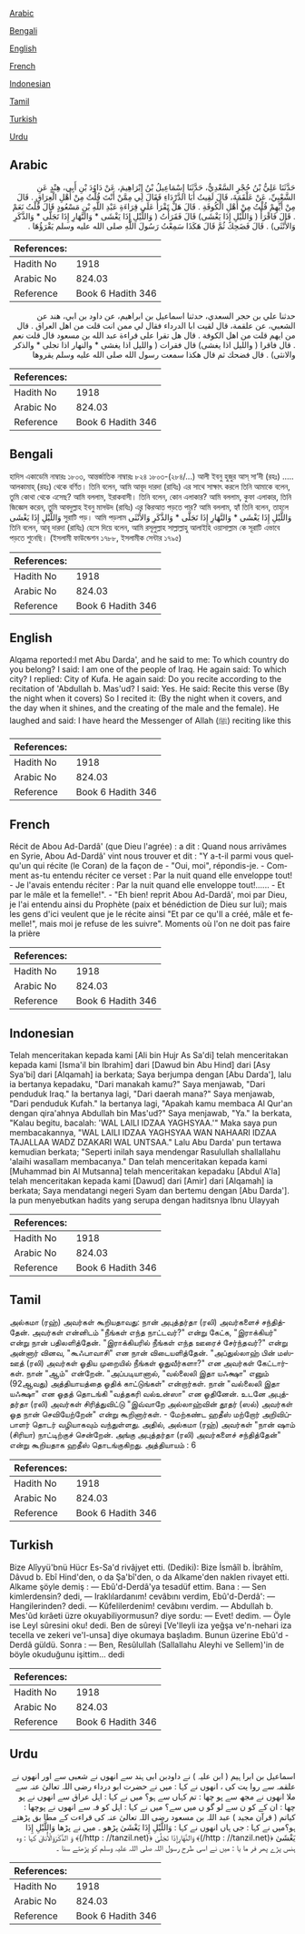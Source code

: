 [Arabic](#arabic)

[Bengali](#bengali)

[English](#english)

[French](#french)

[Indonesian](#indonesian)

[Tamil](#tamil)

[Turkish](#turkish)

[Urdu](#urdu)

## Arabic


<div dir="rtl" lang="ar" style={{fontSize:'larger',backgroundColor:'#f8f9fa',padding:20}}>
حَدَّثَنَا عَلِيُّ بْنُ حُجْرٍ السَّعْدِيُّ، حَدَّثَنَا إِسْمَاعِيلُ بْنُ إِبْرَاهِيمَ، عَنْ دَاوُدَ بْنِ أَبِي، هِنْدٍ عَنِ الشَّعْبِيِّ، عَنْ عَلْقَمَةَ، قَالَ لَقِيتُ أَبَا الدَّرْدَاءِ فَقَالَ لِي مِمَّنْ أَنْتَ قُلْتُ مِنْ أَهْلِ الْعِرَاقِ ‏.‏ قَالَ مِنْ أَيِّهِمْ قُلْتُ مِنْ أَهْلِ الْكُوفَةِ ‏.‏ قَالَ هَلْ تَقْرَأُ عَلَى قِرَاءَةِ عَبْدِ اللَّهِ بْنِ مَسْعُودٍ قَالَ قُلْتُ نَعَمْ ‏.‏ قَالَ فَاقْرَأْ ‏(‏ وَاللَّيْلِ إِذَا يَغْشَى‏)‏ قَالَ فَقَرَأْتُ ‏(‏ وَاللَّيْلِ إِذَا يَغْشَى * وَالنَّهَارِ إِذَا تَجَلَّى * وَالذَّكَرِ وَالأُنْثَى‏)‏ ‏.‏ قَالَ فَضَحِكَ ثُمَّ قَالَ هَكَذَا سَمِعْتُ رَسُولَ اللَّهِ صلى الله عليه وسلم يَقْرَؤُهَا ‏.‏
</div>
<div style={{backgroundColor:'#f8f9fa',padding:20, marginBottom: 10}}><table> <thead> <tr> <th>References:</th> <th></th> </tr> </thead> <tbody><tr><td>Hadith No</td><td>1918</td></tr><tr><td>Arabic No</td><td>824.03</td></tr><tr><td>Reference</td><td>Book 6 Hadith 346</td></tr></tbody></table></div>


<div dir="rtl" lang="ar" style={{fontSize:'larger',backgroundColor:'#f8f9fa',padding:20}}>
حدثنا علي بن حجر السعدي، حدثنا اسماعيل بن ابراهيم، عن داود بن ابي، هند عن الشعبي، عن علقمة، قال لقيت ابا الدرداء فقال لي ممن انت قلت من اهل العراق . قال من ايهم قلت من اهل الكوفة . قال هل تقرا على قراءة عبد الله بن مسعود قال قلت نعم . قال فاقرا ( والليل اذا يغشى) قال فقرات ( والليل اذا يغشى * والنهار اذا تجلى * والذكر والانثى) . قال فضحك ثم قال هكذا سمعت رسول الله صلى الله عليه وسلم يقروها
</div>
<div style={{backgroundColor:'#f8f9fa',padding:20, marginBottom: 10}}><table> <thead> <tr> <th>References:</th> <th></th> </tr> </thead> <tbody><tr><td>Hadith No</td><td>1918</td></tr><tr><td>Arabic No</td><td>824.03</td></tr><tr><td>Reference</td><td>Book 6 Hadith 346</td></tr></tbody></table></div>

## Bengali


<div dir="ltr" lang="bn" style={{fontSize:'larger',backgroundColor:'#f8f9fa',padding:20}}>
হাদিস একাডেমি নাম্বারঃ ১৮০৩, আন্তর্জাতিক নাম্বারঃ ৮২৪ ১৮০৩-(২৮৪/...) আলী ইবনু হুজুর আস্ সা’দী (রহঃ) ..... আলকামাহ্ (রহঃ) থেকে বর্ণিত। তিনি বলেন, আমি আবূদ দারদা (রাযিঃ) এর সাথে সাক্ষাৎ করলে তিনি আমাকে বলেন, তুমি কোথা থেকে এসেছ? আমি বললাম, ইরাকবাসী। তিনি বলেন, কোন এলাকার? আমি বললাম, কুফা এলাকার, তিনি জিজ্ঞেস করেন, তুমি আবদুল্লাহ ইবনু মাসউদ (রাযিঃ) এর কিরআত পড়তে পার? আমি বললাম, হ্যাঁ তিনি বলেন, তাহলে وَاللَّيْلِ إِذَا يَغْشَى‏ সুরাটি পড়। আমি পড়লাম وَاللَّيْلِ إِذَا يَغْشَى * وَالنَّهَارِ إِذَا تَجَلَّى * وَالذَّكَرِ وَالأُنْثَى তিনি বলেন, আবূ দারদা (রাযিঃ) হেসে দিয়ে বলেন, আমি রসূলুল্লাহ সাল্লাল্লাহু আলাইহি ওয়াসাল্লাম কে সূরাটি এভাবে পড়তে শুনেছি। (ইসলামী ফাউন্ডেশন ১৭৮৮, ইসলামীক সেন্টার ১৭৯৫)
</div>
<div style={{backgroundColor:'#f8f9fa',padding:20, marginBottom: 10}}><table> <thead> <tr> <th>References:</th> <th></th> </tr> </thead> <tbody><tr><td>Hadith No</td><td>1918</td></tr><tr><td>Arabic No</td><td>824.03</td></tr><tr><td>Reference</td><td>Book 6 Hadith 346</td></tr></tbody></table></div>

## English


<div dir="ltr" lang="en" style={{fontSize:'larger',backgroundColor:'#f8f9fa',padding:20}}>
Alqama reported:I met Abu Darda', and he said to me: To which country do you belong? I said: I am one of the people of Iraq. He again said: To which city? I replied: City of Kufa. He again said: Do you recite according to the recitation of 'Abdullah b. Mas'ud? I said: Yes. He said: Recite this verse (By the night when it covers) So I recited it: (By the night when it covers, and the day when it shines, and the creating of the male and the female). He laughed and said: I have heard the Messenger of Allah (ﷺ) reciting like this
</div>
<div style={{backgroundColor:'#f8f9fa',padding:20, marginBottom: 10}}><table> <thead> <tr> <th>References:</th> <th></th> </tr> </thead> <tbody><tr><td>Hadith No</td><td>1918</td></tr><tr><td>Arabic No</td><td>824.03</td></tr><tr><td>Reference</td><td>Book 6 Hadith 346</td></tr></tbody></table></div>

## French


<div dir="ltr" lang="fr" style={{fontSize:'larger',backgroundColor:'#f8f9fa',padding:20}}>
Récit de Abou Ad-Dardâ' (que Dieu l'agrée) : a dit : Quand nous arrivâmes en Syrie, Abou Ad-Dardâ' vint nous trouver et dit : "Y a-t-il parmi vous quelqu'un qui récite (le Coran) de la façon de - "Oui, moi", répondis-je. - Comment as-tu entendu réciter ce verset : Par la nuit quand elle enveloppe tout! - Je l'avais entendu réciter : Par la nuit quand elle enveloppe tout!...... - Et par le mâle et la femelle!". - "Eh bien! reprit Abou Ad-Dardâ', moi par Dieu, je l'ai entendu ainsi du Prophète (paix et bénédiction de Dieu sur lui); mais les gens d'ici veulent que je le récite ainsi "Et par ce qu'Il a créé, mâle et femelle!", mais moi je refuse de les suivre". Moments où l'on ne doit pas faire la prière
</div>
<div style={{backgroundColor:'#f8f9fa',padding:20, marginBottom: 10}}><table> <thead> <tr> <th>References:</th> <th></th> </tr> </thead> <tbody><tr><td>Hadith No</td><td>1918</td></tr><tr><td>Arabic No</td><td>824.03</td></tr><tr><td>Reference</td><td>Book 6 Hadith 346</td></tr></tbody></table></div>

## Indonesian


<div dir="ltr" lang="id" style={{fontSize:'larger',backgroundColor:'#f8f9fa',padding:20}}>
Telah menceritakan kepada kami [Ali bin Hujr As Sa'di] telah menceritakan kepada kami [Isma'il bin Ibrahim] dari [Dawud bin Abu Hind] dari [Asy Sya'bi] dari [Alqamah] ia berkata; Saya berjumpa dengan [Abu Darda'], lalu ia bertanya kepadaku, "Dari manakah kamu?" Saya menjawab, "Dari penduduk Iraq." Ia bertanya lagi, "Dari daerah mana?" Saya menjawab, "Dari penduduk Kufah." Ia bertanya lagi, "Apakah kamu membaca Al Qur'an dengan qira'ahnya Abdullah bin Mas'ud?" Saya menjawab, "Ya." Ia berkata, "Kalau begitu, bacalah: 'WAL LAILI IDZAA YAGHSYAA.'" Maka saya pun membacakannya, "WAL LAILI IDZAA YAGHSYAA WAN NAHAARI IDZAA TAJALLAA WADZ DZAKARI WAL UNTSAA." Lalu Abu Darda' pun tertawa kemudian berkata; "Seperti inilah saya mendengar Rasulullah shallallahu 'alaihi wasallam membacanya." Dan telah menceritakan kepada kami [Muhammad bin Al Mutsanna] telah menceritakan kepadaku [Abdul A'la] telah menceritakan kepada kami [Dawud] dari [Amir] dari [Alqamah] ia berkata; Saya mendatangi negeri Syam dan bertemu dengan [Abu Darda']. Ia pun menyebutkan hadits yang serupa dengan haditsnya Ibnu Ulayyah
</div>
<div style={{backgroundColor:'#f8f9fa',padding:20, marginBottom: 10}}><table> <thead> <tr> <th>References:</th> <th></th> </tr> </thead> <tbody><tr><td>Hadith No</td><td>1918</td></tr><tr><td>Arabic No</td><td>824.03</td></tr><tr><td>Reference</td><td>Book 6 Hadith 346</td></tr></tbody></table></div>

## Tamil


<div dir="ltr" lang="ta" style={{fontSize:'larger',backgroundColor:'#f8f9fa',padding:20}}>
அல்கமா (ரஹ்) அவர்கள் கூறியதாவது: நான் அபுத்தர்தா (ரலி) அவர்களைச் சந்தித்தேன். அவர்கள் என்னிடம் "நீங்கள் எந்த நாட்டவர்?" என்று கேட்க, "இராக்கியர்" என்று நான் பதிலளித்தேன். "இராக்கியரில் நீங்கள் எந்த ஊரைச் சேர்ந்தவர்?" என்று அன்னார் வினவ, "கூஃபாவாசி" என நான் விடையளித்தேன். "அப்துல்லாஹ் பின் மஸ்ஊத் (ரலி) அவர்கள் ஓதிய முறையில் நீங்கள் ஓதுவீர்களா?" என அவர்கள் கேட்டார்கள். நான் "ஆம்" என்றேன். "அப்படியானால், "வல்லைலி இதா யஃக்ஷா" எனும் (92ஆவது) அத்தியாயத்தை ஓதிக் காட்டுங்கள்" என்றார்கள். நான் "வல்லைலி இதா யஃக்ஷா" என ஓதத் தொடங்கி "வத்தகரி வல்உன்ஸா" என ஓதினேன். உடனே அபுத்தர்தா (ரலி) அவர்கள் சிரித்துவிட்டு "இவ்வாறே அல்லாஹ்வின் தூதர் (ஸல்) அவர்கள் ஓத நான் செவியேற்றேன்" என்று கூறினார்கள். - மேற்கண்ட ஹதீஸ் மற்றோர் அறிவிப்பாளர் தொடர் வழியாகவும் வந்துள்ளது. அதில், அல்கமா (ரஹ்) அவர்கள் "நான் ஷாம் (சிரியா) நாட்டிற்குச் சென்றேன். அங்கு அபுத்தர்தா (ரலி) அவர்களைச் சந்தித்தேன்" என்று கூறியதாக ஹதீஸ் தொடங்குகிறது. அத்தியாயம் : 6
</div>
<div style={{backgroundColor:'#f8f9fa',padding:20, marginBottom: 10}}><table> <thead> <tr> <th>References:</th> <th></th> </tr> </thead> <tbody><tr><td>Hadith No</td><td>1918</td></tr><tr><td>Arabic No</td><td>824.03</td></tr><tr><td>Reference</td><td>Book 6 Hadith 346</td></tr></tbody></table></div>

## Turkish


<div dir="ltr" lang="tr" style={{fontSize:'larger',backgroundColor:'#f8f9fa',padding:20}}>
Bize Alîyyü'bnü Hücr Es-Sa'd rivâjyet etti. (Dediki): Bize İsmâîl b. İbrâhîm, Dâvud b. Ebî Hind'den, o da Şa'bî'den, o da Alkame'den naklen rivayet etti. Alkame şöyle demiş : — Ebû'd-Derdâ'ya tesadüf ettim. Bana : — Sen kimlerdensin? dedi, — Iraklılardanım! cevâbını verdim, Ebû'd-Derdâ': — Hangilerinden? dedi. — Kûfelilerdenim! cevâbını verdim. — Abdullah b. Mes'ûd kırâeti üzre okuyabiliyormusun? diye sordu: — Evet! dedim. — Öyle ise Leyl sûresini oku! dedi. Ben de sûreyi [Ve'lleyli iza yeğşa ve'n-nehari iza tecella ve zekeri ve'l-unsa] diye okumaya başladım. Bunun üzerine Ebû'd -Derdâ güldü. Sonra : — Ben, Resûlullah (Sallallahu Aleyhi ve Sellem)'in de böyle okuduğunu işittim... dedi
</div>
<div style={{backgroundColor:'#f8f9fa',padding:20, marginBottom: 10}}><table> <thead> <tr> <th>References:</th> <th></th> </tr> </thead> <tbody><tr><td>Hadith No</td><td>1918</td></tr><tr><td>Arabic No</td><td>824.03</td></tr><tr><td>Reference</td><td>Book 6 Hadith 346</td></tr></tbody></table></div>

## Urdu


<div dir="rtl" lang="ur" style={{fontSize:'larger',backgroundColor:'#f8f9fa',padding:20}}>
اسماعیل بن ابرا ہیم ( ابن علیہ ) نے داودبن ابی ہند سے انھوں نے شعبی سے اور انھوں نے علقمہ سے روا یت کی ، انھوں نے کہا : میں نے حضرت ابو درداء رضی اللہ تعالیٰ عنہ سے ملا انھوں نے مجھ سے پو چھا : تم کہاں سے ہو؟ میں نے کہا : اہل عراق سے انھوں نے پو چھا : ان کے کو ن سے لو گو ں میں سے؟ میں نے کہا : اہل کو فہ سے انھوں نے پوچھا : کیاتم ( قرآن مجید ) عبد اللہ بن مسعود رضی اللہ تعالیٰ عنہ کی قراءت کے مطا بق پڑھتے ہو؟میں نے کہا : جی ہاں انھوں نے کہا : وَاللَّيْلِ إِذَا يَغْشَىٰ پڑھو ۔ میں نے پڑھا وَاللَّيْلِ إِذَا يَغْشَىٰ ﴿(http : //tanzil.net/)﴾ وَالنَّهَارِ‌إِذَا تَجَلَّىٰ ﴿(http : //tanzil.net/)﴾ وَ الذَّكَرَ‌وَالْأُنثَىٰ کہا : وہ ہنس پڑے پھر فر ما یا : میں نے اسی طرح رسول اللہ صلی اللہ علیہ وسلم کو پڑھتے سنا ۔
</div>
<div style={{backgroundColor:'#f8f9fa',padding:20, marginBottom: 10}}><table> <thead> <tr> <th>References:</th> <th></th> </tr> </thead> <tbody><tr><td>Hadith No</td><td>1918</td></tr><tr><td>Arabic No</td><td>824.03</td></tr><tr><td>Reference</td><td>Book 6 Hadith 346</td></tr></tbody></table></div>
